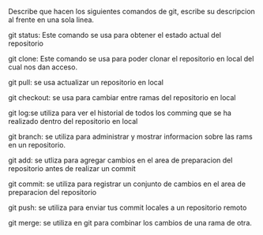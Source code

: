 Describe que hacen los siguientes comandos de git, escribe su descripcion al frente en una sola linea.

git status: Este comando se usa para obtener el estado actual del repositorio

git clone: Este comando se usa para poder clonar el repositorio en local del cual nos dan acceso.

git pull: se usa actualizar un repositorio en local

git checkout: se usa para cambiar entre ramas del repositorio en local

git log:se utiliza para ver el historial de todos los comming que se ha realizado dentro del repositorio en local

git branch: se utiliza para administrar y mostrar informacion sobre las rams en un repositorio.

git add: se utliza para agregar cambios en el area de preparacion del repositorio antes de realizar un commit

git commit: se utiliza para registrar un conjunto de cambios en el area de preparacion del repositorio

git push: se utiliza para enviar tus commit locales a un repositorio remoto

git merge: se utiliza en git para combinar los cambios de una rama de otra.
